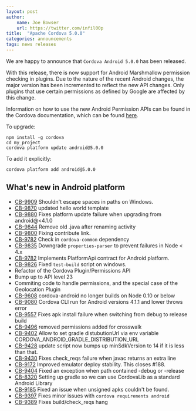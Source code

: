 ```yaml
---
layout: post
author:
    name: Joe Bowser
    url: https://twitter.com/infil00p
title:  "Apache Cordova 5.0.0"
categories: announcements
tags: news releases
---
```


We are happy to announce that `Cordova Android 5.0.0` has been released.

With this release, there is now support for Android Marshmallow permission checking in plugins.  Due to the nature of the recent Android changes, the
major version has been incremented to reflect the new API changes.  Only plugins that use certain permissions as defined by Google are affected
by this change.

Information on how to use the new Android Permission APIs can be found in the Cordova documentation, which can be found [here](https://http://cordova.apache.org/docs/en/latest/guide/platforms/android/plugin.html).

To upgrade:

    npm install -g cordova
    cd my_project
    cordova platform update android@5.0.0

To add it explicitly:

    cordova platform add android@5.0.0

<!--more-->
## What's new in Android platform
* [CB-9909](https://issues.apache.org/jira/browse/CB-9909) Shouldn't escape spaces in paths on Windows.
* [CB-9870](https://issues.apache.org/jira/browse/CB-9870) updated hello world template
* [CB-9880](https://issues.apache.org/jira/browse/CB-9880) Fixes platform update failure when upgrading from android@<4.1.0
* [CB-9844](https://issues.apache.org/jira/browse/CB-9844) Remove old .java after renaming activity
* [CB-9800](https://issues.apache.org/jira/browse/CB-9800)  Fixing contribute link.
* [CB-9782](https://issues.apache.org/jira/browse/CB-9782)  Check in `cordova-common` dependency
* [CB-9835](https://issues.apache.org/jira/browse/CB-9909) Downgrade `properties-parser` to prevent failures in Node < 4.x
* [CB-9782](https://issues.apache.org/jira/browse/CB-9782)  Implements PlatformApi contract for Android platform.
* [CB-9826](https://issues.apache.org/jira/browse/CB-9826)  Fixed `test-build` script on windows.
* Refactor of the Cordova Plugin/Permissions API
* Bump up to API level 23
* Commiting code to handle permissions, and the special case of the Geolocation Plugin
* [CB-9608](https://issues.apache.org/jira/browse/CB-9608) cordova-android no longer builds on Node 0.10 or below
* [CB-9080](https://issues.apache.org/jira/browse/CB-9080)  Cordova CLI run for Android versions 4.1.1 and lower throws error
* [CB-9557](https://issues.apache.org/jira/browse/CB-9557) Fixes apk install failure when switching from debug to release build
* [CB-9496](https://issues.apache.org/jira/browse/CB-9496)  removed permissions added for crosswalk
* [CB-9402](https://issues.apache.org/jira/browse/CB-9402)  Allow to set gradle distubutionUrl via env variable CORDOVA_ANDROID_GRADLE_DISTRIBUTION_URL
* [CB-9428](https://issues.apache.org/jira/browse/CB-9428)  update script now bumps up minSdkVersion to 14 if it is less than that.
* [CB-9430](https://issues.apache.org/jira/browse/CB-9430)  Fixes check_reqs failure when javac returns an extra line
* [CB-9172](https://issues.apache.org/jira/browse/CB-9172)  Improved emulator deploy stability. This closes #188.
* [CB-9404](https://issues.apache.org/jira/browse/CB-9409)  Fixed an exception when path contained -debug or -release
* [CB-8320](https://issues.apache.org/jira/browse/CB-8320)  Setting up gradle so we can use CordovaLib as a standard Android Library
* [CB-9185](https://issues.apache.org/jira/browse/CB-9185)  Fixed an issue when unsigned apks couldn't be found.
* [CB-9397](https://issues.apache.org/jira/browse/CB-9397)  Fixes minor issues with `cordova requirements android`
* [CB-9389](https://issues.apache.org/jira/browse/CB-9389)  Fixes build/check_reqs hang



